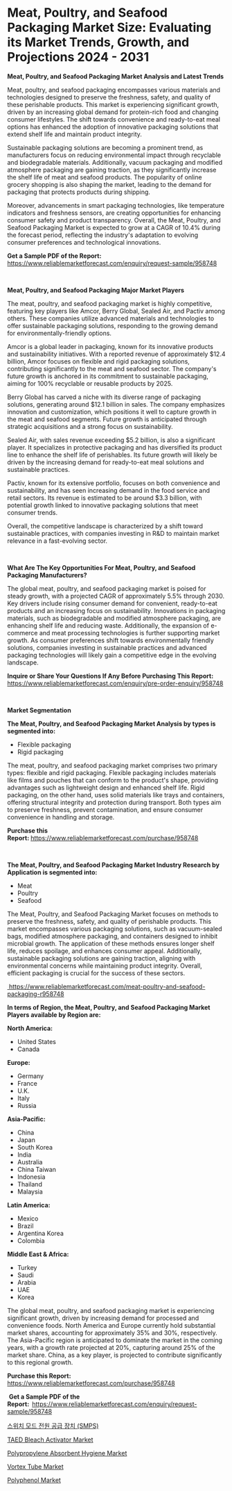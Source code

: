<p><h1>Meat, Poultry, and Seafood Packaging Market Size: Evaluating its Market Trends, Growth, and Projections 2024 - 2031</h1></p><p><strong>Meat, Poultry, and Seafood Packaging Market Analysis and Latest Trends</strong></p>
<p><p>Meat, poultry, and seafood packaging encompasses various materials and technologies designed to preserve the freshness, safety, and quality of these perishable products. This market is experiencing significant growth, driven by an increasing global demand for protein-rich food and changing consumer lifestyles. The shift towards convenience and ready-to-eat meal options has enhanced the adoption of innovative packaging solutions that extend shelf life and maintain product integrity.</p><p>Sustainable packaging solutions are becoming a prominent trend, as manufacturers focus on reducing environmental impact through recyclable and biodegradable materials. Additionally, vacuum packaging and modified atmosphere packaging are gaining traction, as they significantly increase the shelf life of meat and seafood products. The popularity of online grocery shopping is also shaping the market, leading to the demand for packaging that protects products during shipping.</p><p>Moreover, advancements in smart packaging technologies, like temperature indicators and freshness sensors, are creating opportunities for enhancing consumer safety and product transparency. Overall, the Meat, Poultry, and Seafood Packaging Market is expected to grow at a CAGR of 10.4% during the forecast period, reflecting the industry's adaptation to evolving consumer preferences and technological innovations.</p></p>
<p><strong>Get a Sample PDF of the Report:&nbsp;</strong> <a href="https://www.reliablemarketforecast.com/enquiry/request-sample/958748">https://www.reliablemarketforecast.com/enquiry/request-sample/958748</a></p>
<p>&nbsp;</p>
<p><strong>Meat, Poultry, and Seafood Packaging Major Market Players</strong></p>
<p><p>The meat, poultry, and seafood packaging market is highly competitive, featuring key players like Amcor, Berry Global, Sealed Air, and Pactiv among others. These companies utilize advanced materials and technologies to offer sustainable packaging solutions, responding to the growing demand for environmentally-friendly options.</p><p>Amcor is a global leader in packaging, known for its innovative products and sustainability initiatives. With a reported revenue of approximately $12.4 billion, Amcor focuses on flexible and rigid packaging solutions, contributing significantly to the meat and seafood sector. The company's future growth is anchored in its commitment to sustainable packaging, aiming for 100% recyclable or reusable products by 2025.</p><p>Berry Global has carved a niche with its diverse range of packaging solutions, generating around $12.1 billion in sales. The company emphasizes innovation and customization, which positions it well to capture growth in the meat and seafood segments. Future growth is anticipated through strategic acquisitions and a strong focus on sustainability.</p><p>Sealed Air, with sales revenue exceeding $5.2 billion, is also a significant player. It specializes in protective packaging and has diversified its product line to enhance the shelf life of perishables. Its future growth will likely be driven by the increasing demand for ready-to-eat meal solutions and sustainable practices.</p><p>Pactiv, known for its extensive portfolio, focuses on both convenience and sustainability, and has seen increasing demand in the food service and retail sectors. Its revenue is estimated to be around $3.3 billion, with potential growth linked to innovative packaging solutions that meet consumer trends.</p><p>Overall, the competitive landscape is characterized by a shift toward sustainable practices, with companies investing in R&D to maintain market relevance in a fast-evolving sector.</p></p>
<p>&nbsp;</p>
<p><strong>What Are The Key Opportunities For Meat, Poultry, and Seafood Packaging Manufacturers?</strong></p>
<p><p>The global meat, poultry, and seafood packaging market is poised for steady growth, with a projected CAGR of approximately 5.5% through 2030. Key drivers include rising consumer demand for convenient, ready-to-eat products and an increasing focus on sustainability. Innovations in packaging materials, such as biodegradable and modified atmosphere packaging, are enhancing shelf life and reducing waste. Additionally, the expansion of e-commerce and meat processing technologies is further supporting market growth. As consumer preferences shift towards environmentally friendly solutions, companies investing in sustainable practices and advanced packaging technologies will likely gain a competitive edge in the evolving landscape.</p></p>
<p><strong>Inquire or Share Your Questions If Any Before Purchasing This Report:</strong> <a href="https://www.reliablemarketforecast.com/enquiry/pre-order-enquiry/958748">https://www.reliablemarketforecast.com/enquiry/pre-order-enquiry/958748</a></p>
<p>&nbsp;</p>
<p><strong>Market Segmentation</strong></p>
<p><strong>The Meat, Poultry, and Seafood Packaging Market Analysis by types is segmented into:</strong></p>
<p><ul><li>Flexible packaging</li><li>Rigid packaging</li></ul></p>
<p><p>The meat, poultry, and seafood packaging market comprises two primary types: flexible and rigid packaging. Flexible packaging includes materials like films and pouches that can conform to the product's shape, providing advantages such as lightweight design and enhanced shelf life. Rigid packaging, on the other hand, uses solid materials like trays and containers, offering structural integrity and protection during transport. Both types aim to preserve freshness, prevent contamination, and ensure consumer convenience in handling and storage.</p></p>
<p><strong>Purchase this Report:&nbsp;</strong><a href="https://www.reliablemarketforecast.com/purchase/958748">https://www.reliablemarketforecast.com/purchase/958748</a></p>
<p>&nbsp;</p>
<p><strong>The Meat, Poultry, and Seafood Packaging Market Industry Research by Application is segmented into:</strong></p>
<p><ul><li>Meat</li><li>Poultry</li><li>Seafood</li></ul></p>
<p><p>The Meat, Poultry, and Seafood Packaging Market focuses on methods to preserve the freshness, safety, and quality of perishable products. This market encompasses various packaging solutions, such as vacuum-sealed bags, modified atmosphere packaging, and containers designed to inhibit microbial growth. The application of these methods ensures longer shelf life, reduces spoilage, and enhances consumer appeal. Additionally, sustainable packaging solutions are gaining traction, aligning with environmental concerns while maintaining product integrity. Overall, efficient packaging is crucial for the success of these sectors.</p></p>
<p><a href="https://www.reliablemarketforecast.com/meat-poultry-and-seafood-packaging-r958748">&nbsp;https://www.reliablemarketforecast.com/meat-poultry-and-seafood-packaging-r958748</a></p>
<p><strong>In terms of Region, the Meat, Poultry, and Seafood Packaging Market Players available by Region are:</strong></p>
<p>
    <p> <strong> North America: </strong>
        <ul>
            <li>United States</li>
            <li>Canada</li>
        </ul>
        </p> 
    <p> <strong> Europe: </strong>
        <ul>
            <li>Germany</li>
            <li>France</li>
            <li>U.K.</li>
            <li>Italy</li>
            <li>Russia</li>
        </ul>
        </p> 
    <p> <strong> Asia-Pacific: </strong>
        <ul>
            <li>China</li>
            <li>Japan</li>
            <li>South Korea</li>
            <li>India</li>
            <li>Australia</li>
            <li>China Taiwan</li>
            <li>Indonesia</li>
            <li>Thailand</li>
            <li>Malaysia</li>
        </ul>
        </p> 
    <p> <strong> Latin America: </strong>
        <ul>
            <li>Mexico</li>
            <li>Brazil</li>
            <li>Argentina Korea</li>
            <li>Colombia</li>
        </ul>
        </p> 
    <p> <strong> Middle East & Africa: </strong>
        <ul>
            <li>Turkey</li>
            <li>Saudi</li>
            <li>Arabia</li>
            <li>UAE</li>
            <li>Korea</li>
        </ul>
    </p>
    </p>
<p><p>The global meat, poultry, and seafood packaging market is experiencing significant growth, driven by increasing demand for processed and convenience foods. North America and Europe currently hold substantial market shares, accounting for approximately 35% and 30%, respectively. The Asia-Pacific region is anticipated to dominate the market in the coming years, with a growth rate projected at 20%, capturing around 25% of the market share. China, as a key player, is projected to contribute significantly to this regional growth.</p></p>
<p><strong>Purchase this Report: </strong><a href="https://www.reliablemarketforecast.com/purchase/958748">https://www.reliablemarketforecast.com/purchase/958748</a></p>
<p>&nbsp;<strong>Get a Sample PDF of the Report:&nbsp;&nbsp;</strong><a href="https://www.reliablemarketforecast.com/enquiry/request-sample/958748">https://www.reliablemarketforecast.com/enquiry/request-sample/958748</a></p>
<p><strong></strong></p>
<p><p><a href="https://medium.com/@ixknzplk81/%EC%84%B8%EA%B3%84-switch-mode-power-supply-smps-market-%EC%9D%80-2024%EC%97%90%EC%84%9C-2031%EB%A1%9C-%EC%97%B0%ED%8F%89%EA%B7%A0-%EC%A6%9D%EA%B0%80%EC%9C%A8%EC%9D%84-%EB%B3%B4%EC%9D%BC-%EA%B2%83%EC%9C%BC%EB%A1%9C-%EC%98%88%EC%83%81%EB%90%A9%EB%8B%88%EB%8B%A4-5d8933521a4f?postPublishedType=initial">스위치 모드 전원 공급 장치 (SMPS)</a></p><p><a href="https://medium.com/@goldapearce28ryuytr/the-global-taed-bleach-activator-market-is-expected-to-witness-a-compound-annual-growth-rate-cfe5ab5174cb">TAED Bleach Activator Market</a></p><p><a href="https://issuu.com/reportprime-2/docs/polypropylene-absorbent-hygiene-mar_155a355a874e07">Polypropylene Absorbent Hygiene Market</a></p><p><a href="https://www.linkedin.com/pulse/what-emerging-market-trends-vortex-tube-detailed-overview-jsmee?trackingId=ojgMA8DDQqq4TMJMIgfIPQ%3D%3D">Vortex Tube Market</a></p><p><a href="https://issuu.com/reportprime-2/docs/polyphenol-market-size-2030.pptx_0dd6c9be49c6cf">Polyphenol Market</a></p></p>